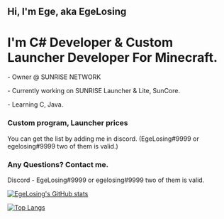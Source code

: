 <h2>Hi, I'm Ege, aka EgeLosing</h3>

<h1>I'm C# Developer & Custom Launcher Developer For Minecraft.</h2>
<p>- Owner @ SUNRISE NETWORK</p>
<p>- Currently working on SUNRISE Launcher & Lite, SunCore.</p>
<p>- Learning C, Java.</p>

<h3>Custom program, Launcher prices</h4>
<p>You can get the list by adding me in discord. (EgeLosing#9999 or egelosing#9999 two of them is valid.)

<h3>Any Questions? Contact me.</h4>
<p>Discord - EgeLosing#9999 or egelosing#9999 two of them is valid.</p>
<p></p>

[![EgeLosing's GitHub stats](https://github-readme-stats.vercel.app/api?username=EgeLosing&show_icons=true&theme=prussian&hide_border=true&border-radius=36&count_private=true&include_all_commits=true)](https://github.com/EgeLosing)

<p></p>

[![Top Langs](https://github-readme-stats.vercel.app/api/top-langs/?username=EgeLosing&show_icons=true&theme=prussian&hide_border=true&border-radius=36)](https://github.com/EgeLosing)
